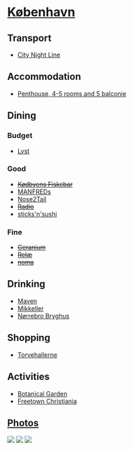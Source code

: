 # [København](http://en.wikipedia.org/wiki/K%C3%B8benhavn)

## Transport

* [City Night Line](http://www.citynightline.de/citynightline/view/en/index.shtml)

## Accommodation

* [Penthouse, 4-5 rooms and 5 balconie](http://www.airbnb.com/rooms/443684)

## Dining

### Budget

* [Lyst](https://www.facebook.com/pages/Lyst/143845635633351)

### Good

* ~~[Kødbyens Fiskebar](http://fiskebaren.dk/en/)~~
* [MANFREDs](http://manfreds.dk/)
* [Nose2Tail](http://nose2tail.dk/)
* ~~[Radio](http://restaurantradio.dk/english.asp)~~
* [sticks'n'sushi](http://www.sushi.dk/en/)

### Fine

* ~~[Geranium](http://geranium.dk/)~~
* ~~[Relæ](http://restaurant-relae.dk/)~~
* ~~[noma](http://www.noma.dk/main.php?lang=en)~~

## Drinking

* [Maven](http://ww.restaurantmaven.dk/)
* [Mikkeller](http://mikkeller.dk/)
* [Nørrebro Bryghus](http://noerrebrobryghus.dk/21/)

## Shopping

* [Torvehallerne](http://www.torvehallernekbh.dk)

## Activities

* [Botanical Garden](http://botanik.snm.ku.dk/english)
* [Freetown Christiania](http://en.wikipedia.org/wiki/Freetown_Christiania)

## [Photos](http://www.flickr.com/photos/dylane/sets/72157630118292894/)

![](http://farm9.staticflickr.com/8001/7177222739_ebec12c095_m.jpg)
![](http://farm6.staticflickr.com/5341/7365567856_4d7679c20c_m.jpg)
![](http://farm9.staticflickr.com/8023/7172392173_4eaeb97afe_m.jpg)
